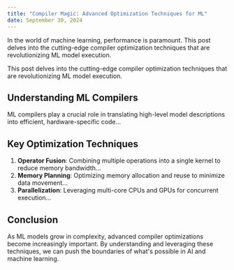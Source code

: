 ```yaml
---
title: "Compiler Magic: Advanced Optimization Techniques for ML"
date: September 30, 2024
---
```


In the world of machine learning, performance is paramount. This post delves into the cutting-edge compiler optimization techniques that are revolutionizing ML model execution.

This post delves into the cutting-edge compiler optimization techniques that are revolutionizing ML model execution.

## Understanding ML Compilers

ML compilers play a crucial role in translating high-level model descriptions into efficient, hardware-specific code...

## Key Optimization Techniques

1. **Operator Fusion**: Combining multiple operations into a single kernel to reduce memory bandwidth...
2. **Memory Planning**: Optimizing memory allocation and reuse to minimize data movement...
3. **Parallelization**: Leveraging multi-core CPUs and GPUs for concurrent execution...

## Conclusion

As ML models grow in complexity, advanced compiler optimizations become increasingly important. By understanding and leveraging these techniques, we can push the boundaries of what's possible in AI and machine learning.
